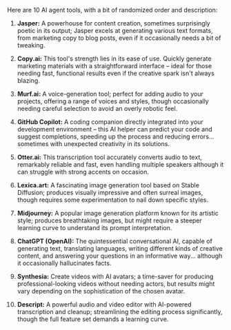 Here are 10 AI agent tools, with a bit of randomized order and description:

1. **Jasper:**  A powerhouse for content creation, sometimes surprisingly poetic in its output;  Jasper excels at generating various text formats, from marketing copy to blog posts, even if it occasionally needs a bit of tweaking.

2. **Copy.ai:** This tool's strength lies in its ease of use.  Quickly generate marketing materials with a straightforward interface – ideal for those needing fast, functional results even if the creative spark isn't always blazing.

3. **Murf.ai:**  A voice-generation tool;  perfect for adding audio to your projects,  offering a range of voices and styles, though occasionally needing careful selection to avoid an overly robotic feel.

4. **GitHub Copilot:**  A coding companion directly integrated into your development environment – this AI helper can predict your code and suggest completions, speeding up the process and reducing errors... sometimes with unexpected creativity in its solutions.

5. **Otter.ai:** This transcription tool accurately converts audio to text, remarkably reliable and fast, even handling multiple speakers although it can struggle with strong accents on occasion.


6. **Lexica.art:**  A fascinating image generation tool based on Stable Diffusion; produces visually impressive and often surreal images, though requires some experimentation to nail down specific styles.

7. **Midjourney:**  A popular image generation platform known for its artistic style;  produces breathtaking images, but might require a steeper learning curve to understand its prompt interpretation.


8. **ChatGPT (OpenAI):** The quintessential conversational AI, capable of generating text, translating languages, writing different kinds of creative content, and answering your questions in an informative way... although it occasionally hallucinates facts.


9. **Synthesia:**  Create videos with AI avatars;  a time-saver for producing professional-looking videos without needing actors, but results might vary depending on the sophistication of the chosen avatar.


10. **Descript:** A powerful audio and video editor with AI-powered transcription and cleanup; streamlining the editing process significantly, though the full feature set demands a learning curve.
